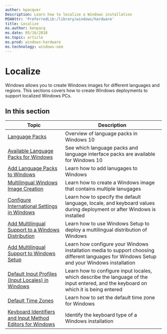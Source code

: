 ```yaml
---
author: kpacquer
Description: Learn how to localize a Windows installation
MSHAttr: 'PreferredLib:/library/windows/hardware'
title: Localize
ms.author: kenpacq
ms.date: 05/16/2018
ms.topic: article
ms.prod: windows-hardware
ms.technology: windows-oem
---
```


# Localize

Windows allows you to create Windows images for different languages and regions. This sections covers how to create Windows deployments to support localized Windows PCs.

## In this section

| Topic | Description |
|  --- | ---  |
| [Language Packs](language-packs-and-windows-deployment.md) | Overview of language packs in Windows 10 | 
| [Available Language Packs for Windows](available-language-packs-for-windows.md) | See which language packs and language interface packs are available for Windows 10 |
| [Add Language Packs to Windows](add-and-remove-language-packs-offline-using-dism.md) | Learn how to add lanugages to Windows |
| [Multilingual Windows Image Creation](multilingual-windows-image-creation.md) | Learn how to create a Windows image that contains multiple lanugages |
| [Configure International Settings in Windows](configure-international-settings-in-windows.md) | Learn how to specify the default language, locale, and keyboard values during deployment or after Windows is installed |
| [Add Multilingual Support to a Windows Distribution](add-multilingual-support-to-a-windows-distribution.md) | Learn how to use Windows Setup to deploy a multilingual distribution of Windows |
| [Add Multilingual Support to Windows Setup](add-multilingual-support-to-windows-setup.md) | Learn how configure your Windows installation media to support choosing different languages for Windows Setup and your Windows installation
| [Default Input Profiles (Input Locales) in Windows](default-input-locales-for-windows-language-packs.md) |Learn how to configure input locales, which describe the language of the input entered, and the keyboard on which it is being entered |
| [Default Time Zones](default-time-zones.md) | Learn how to set the default time zone for Windows | 
| [Keyboard Identifiers and Input Method Editors for Windows](windows-language-pack-default-values.md) | Identify the keyboard type of a Windows installation |